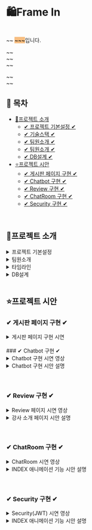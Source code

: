 # 🛍Frame In

<br>
~~ <span style="background-color: #F7BE81; color:black">~~~</span>입니다.


~~ <br>
~~<br>
~~<br>

~~ <br>
~~
<br>


## 📌 목차

* [🔎프로젝트 소개](#프로젝트-소개)
  + [✔ 프로젝트 기본설정 ✔](#프로젝트-기본설정)
  + [✔ 기술스택 ✔](#프로젝트-기본설정)
  + [✔ 팀원소개 ✔](#Chatbot-구현)
  + [✔ 팀원소개 ✔](#팀원소개)
  + [✔ DB설계 ✔](#DB설계)
* [⭐프로젝트 시안](#프로젝트-시안)
    + [✔ 게시판 페이지 구현 ✔](#-게시판-페이지-구현-)
    + [✔ Chatbot 구현 ✔](#-chatbot-구현-)
    + [✔ Review 구현 ✔](#-Review-구현-)
    + [✔ ChatRoom 구현 ✔](#-ChatRoom-구현-)
    + [✔ Security 구현 ✔](#-Security-구현-)

<br>

## 🔎프로젝트 소개

<details>
<summary>프로젝트 기본설정</summary>

|제목|내용|
|------|---|
|일정|2025/2/14~2025/3/18|
|주제|영화 예매 사이트|
|프로젝트명|Frame In|
|프로그래밍 언어|JAVA|
|프레임워크|Springboot|
|데이터베이스|MySql8|
|개발툴|


</details>

<details>
<summary> 팀원소개</summary>

<table>
  <tbody>
    <tr>
      <th align="center"><a href=""><img src="이미지주소" width="100px;" alt=""/><br /><sub><b>FE 팀장 : 박**</b></sub></a><br /></th>
</tr>
<tr>

<td>DB설계, 회원CRUD(개인정보), <br>OAuth2, Security </td>
<td> 관리자페이지<br>, Chatbot, <br>강사소개 페이지, <br>INDEX 애니메이션 기능 </td>
<td> 상품목록, 상품상세,<br> 장바구니(시간표), 구매, <br>구매리스트 </td>
<td> 게시판 CRUD,<br> exception </td>
<td> INDEX 페이지 CSS ,<br>1:1 문의내역, 덧글</td>
</tr>
  </tbody>
</table>



</details>

<details>
<summary> 타임라인</summary>

![Image](https://github.com/user-attachments/assets/bff463eb-d34f-4a3a-b847-57b2873b754a)

</details>

<details>
<summary> DB설계 </summary>

![Image](https://github.com/user-attachments/assets/52ef9b51-7ebc-4282-93cb-f7a5401e548d)

</details>
<br>

## ⭐프로젝트 시안

### ✔ 게시판 페이지 구현 ✔
<details>
<summary>게시판 페이지 구현 시연 </summary>

![게시판 페이지 시안영상](https://github.com/user-attachments/assets/6122f0a9-5e49-4094-801a-fe9230d65b5b)

- 로그인되어 있을 경우 본인 게시글 업로드,수정,삭제 가능
- 공지사항은 ADMIN만 작성 가능
- 카테고리 클릭시 카테고리에 맞는 게시글 리스트 정렬(기본적으로 최신순)
- 검색기능, 페이징 처리
- 댓글 추가(좋아요 기능)
- 파일 처리

</details>


<br>
### ✔ Chatbot 구현 ✔
<details>
<summary>Chatbot 구현 시연 영상</summary>
![chatBot](https://github.com/user-attachments/assets/fe60f6bd-6635-4dc0-97f2-3b7bed38385e)





</details>
<details>
<summary>Chatbot 구현 시안 설명</summary>

<img src="이미지주소" width="700" height="400"/>

- websocket은 기존의 단방향 HTTP프로토콜과 호환되어 양방향 통신을 제공하기 위해 개발된 프로토콜
- websocket 라이브러리를 주입하여 사용
- configureMessageBroker() 메서드는 메시지 브로커를 설정하고 /app2가 붙으면 서버로 전송, /topic이 붙으면 클라이언트에게 메세지 보내도록 활성화
- registerStompEndpoints() 메서드로 클라이언트와 서버간의 웹소켓 연결을 활성화

<img src="이미지주소" width="700" height="400"/>

- @MessageMapping() 주소로 메세지가 오면 해당 매서드가 구현되며 @Sendto() 주소로 클라이언트에게 전송
- 처음 소켓연결시 연결이 성공하면  /app2/hello주소로 메세지를 보내 hello메서드를 실행시키도록 하여 기업소개, 상품소개를 선택할수있게 했으며 이는 topic/greetings주소로 클라이언트에게 전송
-
<img src="이미지주소" width="700" height="400"/>

- 기업소개 또는 상품소개 버튼을 클릭시 /app2/message주소로 메세지를 보내 message매서드를 실행시켜 그에대한 응답내용이 나오도록 함

</details>
<br>
<br>

### ✔ Review 구현 ✔
<details>
<summary>Review 페이지 시연 영상</summary>

![리뷰1](https://github.com/user-attachments/assets/9a7887da-eca8-4454-8fc6-c8f740b666b0)


</details>
<details>
<summary>강사 소개 페이지 시안 설명</summary>

  <img src="이미지주소"  width="700" height="400"/>

- 강사 페이지는 모든 사용자가 선생님의 프로필을 볼수있도록 한 페이지

<img src="이미지주소"  width="700" height="400"/>

설명

</details>
<br>
<br>

### ✔ ChatRoom 구현 ✔
<details>
<summary>ChatRoom 시연 영상</summary>

![채팅방2](https://github.com/user-attachments/assets/3b8c8fd4-b0a8-4b53-ad1a-d0694dcc0b3d)


</details>
<details>
&nbsp;<summary>INDEX 애니메이션 기능 시안 설명</summary>

  <img src="이미지주소"  width="700" height="400"/>
</details>
<br>
<br>

### ✔ Security 구현 ✔
<details>
<summary>Security(JWT) 시연 영상</summary>

![JWT](https://github.com/user-attachments/assets/24e0317d-f9fb-4e08-8a53-beb38fa425fb)


</details>
<details>
&nbsp;<summary>INDEX 애니메이션 기능 시안 설명</summary>

  <img src="이미지주소"  width="700" height="400"/>
</details>
